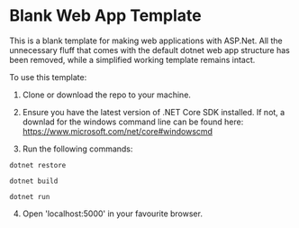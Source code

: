 # Blank Web App Template

This is a blank template for making web applications with ASP.Net.  All the unnecessary fluff that comes with the default dotnet web app structure has been removed, while a simplified working template remains intact.

To use this template: 

1. Clone or download the repo to your machine.  

2. Ensure you have the latest version of .NET Core SDK installed.  If not, a downlad for the windows command line can be found here: https://www.microsoft.com/net/core#windowscmd 

3. Run the following commands:

`dotnet restore`

`dotnet build`

`dotnet run`

4. Open 'localhost:5000' in your favourite browser.
